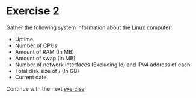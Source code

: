 # Exercise 2

Gather the following system information about the Linux computer:

* Uptime
* Number of CPUs
* Amount of RAM (In MB)
* Amount of swap (In MB)
* Number of network interfaces (Excluding lo) and IPv4 address of each
* Total disk size of / (In GB)
* Current date

Continue with the next [exercise](03.md)

